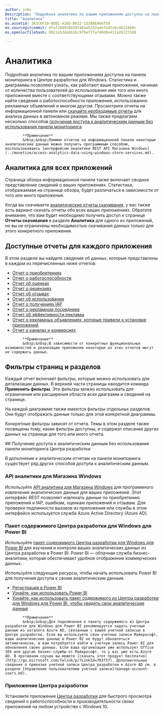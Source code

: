 ```yaml
---
author: jnHs
Description: "Подробная аналитика по вашим приложениям доступна на панели мониторинга в Центре разработки для Windows."
title: "Аналитика"
ms.assetid: 3A3C6F10-0DB1-416D-B632-CD388EA66759
ms.sourcegitcommit: dfaf348956b19746aa5332aeb7ad5cbc4b224e8c
ms.openlocfilehash: 8922a53da8b1bc97bef7faf49d0e412a26127188

---
```


# Аналитика

Подробная аналитика по вашим приложениям доступна на панели мониторинга в Центре разработки для Windows. Статистика и диаграммы позволяют узнать, как работают ваши приложения, начиная от количества пользователей до использования ими того или иного приложения вместе с соответствующими отзывами. Можно также найти сведения о работоспособности приложения, использованию рекламных объявлений и многом другом. Просмотрите отчеты на информационной панели или [скачайте необходимые отчеты](download-analytic-reports.md) для анализа данных в автономном режиме. Мы также предлагаем несколько способов [получения доступа к аналитическим данным без использования панели мониторинга](#no-dashboard).

> 
            **Примечание**
            &nbsp;&nbsp;Помимо отчетов на информационной панели некоторые аналитические данные можно получить программным способом, воспользовавшись [интерфейсом аналитики REST API Магазина Windows](../monetize/access-analytics-data-using-windows-store-services.md).

## Аналитика для всех приложений


Страница обзора информационной панели также включает сводное представление сведений о ваших приложениях. Статистика, отображаемая на странице обзора, будет различаться в зависимости от того или иного приложения.

Когда вы скачиваете [аналитические отчеты скачивания](download-analytic-reports.md), у вас также есть вариант скачать отчеты обо всех ваших приложениях. Обратите внимание, что вам будет необходимо получить доступ к странице **Отчеты скачивания** в разделе **Аналитика** для одного из приложений, но вы не ограничены необходимостью скачивания данных только для этого конкретного приложения.

## Доступные отчеты для каждого приложения


В этом разделе вы найдете сведения об данных, которые представлены в каждом из перечисленных ниже отчетов:

-   [Отчет о приобретениях](acquisitions-report.md)
-   [Отчет о работоспособности](health-report.md)
-   [Отчет об оценках](ratings-report.md)
-   [Отчет о рецензиях](reviews-report.md)
-   [Отчет об отзывах](feedback-report.md)
-   [Отчет об использовании](usage-report.md)
-   [Отчет о получениях IAP](iap-acquisitions-report.md)
-   [Отчет о рекламном посреднике](ad-mediation-report.md)
-   [Отчет об эффективности рекламы](advertising-performance-report.md)
-   [Отчет о рекламных объявлениях, которые привели к установке приложений](app-install-ads-reports.md)
-   [Отчет о каналах и конверсиях](channels-and-conversions-report.md)

> 
            **Примечание**
            &nbsp;&nbsp;В зависимости от конкретных функциональных возможностей и реализации приложения некоторые из этих отчетов могут не содержать данных.

## Фильтры страниц и разделов

Каждый отчет включает фильтры, которые можно использовать для детализации данных. В верхней части страницы находится команда **Применить фильтры**. Эти фильтры можно использовать для ограничения или расширения области всех диаграмм и сведений на странице.

На каждой диаграмме также имеются фильтры отдельных разделов. Они будут отображать данные только для этой конкретной диаграммы.

Конкретные фильтры зависят от отчета. Темы в этом разделе также посвящены тому, какие фильтры доступны, и содержат описание других данных на странице для того или иного отчета.

<span id="no-dashboard"/>
## Получение доступа к аналитическим данным без использования панели мониторинга Центра разработки

В дополнение к аналитическим отчетам на панели мониторинга существует ряд других способов доступа к аналитическим данным.

### API аналитики для Магазина Windows

Используйте [API аналитики для Магазина Windows](../monetize/access-analytics-data-using-windows-store-services.md) для программного извлечения аналитических данные для ваших приложений. Этот интерфейс REST позволяет извлекать данные по приобретению приложений и IAP, ошибкам, оценкам приложений и отзывам. Для проверки подлинности вызовов из приложения или службы в этом интерфейсе используется служба Azure Active Directory (Azure AD).

### Пакет содержимого Центра разработки для Windows для Power BI

Используйте [пакет содержимого Центра разработки для Windows для Power BI](https://powerbi.microsoft.com/documentation/powerbi-content-pack-windows-dev-center/) для изучения и контроля ваших аналитических данных из Центра разработки в Power BI. Power BI — облачная служба бизнес-аналитики, которая обеспечивает удобное отображение коммерческих данных.

Используйте следующие ресурсы, чтобы начать использовать Power BI для получения доступа к своим аналитическим данным.

* [Регистрация в Power BI](https://powerbi.microsoft.com/documentation/powerbi-service-self-service-signup-for-power-bi/)
* [Узнайте, как использовать Power BI](https://powerbi.microsoft.com/guided-learning/)
* [Узнайте, как использовать пакет содержимого из Центра разработки для Windows для Power BI, чтобы увидеть свои аналитические данные](https://powerbi.microsoft.com/documentation/powerbi-content-pack-windows-dev-center/)

> 
            **Примечание**
            &nbsp;&nbsp;Для подключения к пакету содержимого из Центра разработки для Windows для Power BI рекомендуется задать учетные данные из каталога Azure AD, связанные с вашей учетной записью в Центре разработки. Если вы используете свои учетные записи Майкрософт, ваши аналитические данные в Power BI не будут обновляться автоматически, и вам потребуется войти в учетную запись Power BI для обновления своих данных. Если ваша организация уже использует Office 365 или другие бизнес-службы от Майкрософт, то у вас уже есть Azure AD. В противном случае вы можете [скачать этот продукт бесплатно](http://go.microsoft.com/fwlink/p/?LinkId=703757). Дополнительные сведения о привязке учетной записи Центра разработки к Azure AD см. в разделе [Управление пользователями учетной записи](manage-account-users.md).

### Приложение Центра разработки

Установите приложение [Центра разработки](https://www.microsoft.com/store/apps/dev-center/9nblggh4r5ws) для быстрого просмотра сведений о работоспособности и производительности своих приложений на любом устройстве с Windows 10. 



<!--HONumber=Jun16_HO4-->



